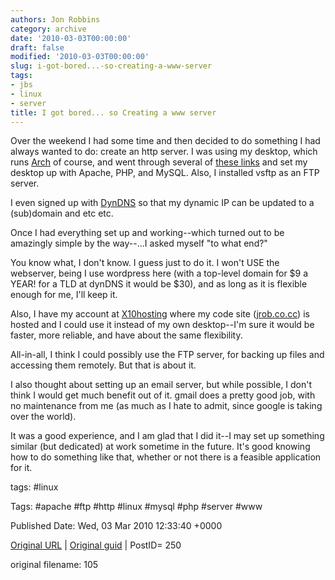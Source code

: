 ```yaml
---
authors: Jon Robbins
category: archive
date: '2010-03-03T00:00:00'
draft: false
modified: '2010-03-03T00:00:00'
slug: i-got-bored...-so-creating-a-www-server
tags:
- jbs
- linux
- server
title: I got bored... so Creating a www server
---
```


Over the weekend I had some time and then decided to do something I had always wanted to do:  create an http server.  I was using my desktop, which runs [Arch](http://archlinux.org) of course,  and went through several of [these links](http://fqnet.proboards.com/index.cgi?board=nix&amp;action=display&amp;thread=56&amp;page=1) and set my desktop up with Apache, PHP, and MySQL.  Also, I installed vsftp as an FTP server.

 I even signed up with [DynDNS](http://dyndns.com) so that my dynamic IP can be updated to a (sub)domain and etc etc.

 Once I had everything set up and working--which turned out to be amazingly simple by the way--...I asked myself "to what end?"

 You know what, I don't know.  I guess just to do it.  I won't USE the webserver, being I use wordpress here (with a top-level domain for $9 a YEAR!  for a TLD at dynDNS it would be $30), and as long as it is flexible enough for me, I'll keep it.

 Also, I have my account at [X10hosting](http://x10hosting.com) where my code site ([jrob.co.cc](http://jrob.co.cc)) is hosted and I could use it instead of my own desktop--I'm sure it would be faster, more reliable, and have about the same flexibility.

 All-in-all, I think I could possibly use the FTP server, for backing up files and accessing them remotely.  But that is about it.

 I also thought about setting up an email server, but while possible, I don't think I would get much benefit out of it.  gmail does a pretty good job, with no maintenance from me (as much as I hate to admit, since google is taking over the world).

 It was a good experience, and I am glad that I did it--I may set up something similar (but dedicated) at work sometime in the future.  It's good knowing how to do something like that, whether or not there is a feasible application for it.

 



tags: #linux 

Tags:  #apache #ftp #http #linux #mysql #php #server #www 


Published Date: Wed, 03 Mar 2010 12:33:40 +0000 

[Original URL](http://factorq.net/2010/03/03/i-got-bored-so-creating-a-www-server/) | [Original guid](http://factorq.net/?p=250) | PostID= 250

 original filename: 105
